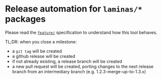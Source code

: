 # Release automation for `laminas/*` packages

Please read the [`feature/`](./feature) specification to understand how
this tool behaves.

TL;DR: when you close a milestone:
 * a `git tag` will be created
 * a github release will be created
 * if not already existing, a release branch will be created
 * a new pull request will be created, porting changes to the next release branch from an intermediary branch (e.g. 1.2.3-merge-up-to-1.3.x)
